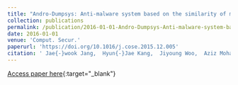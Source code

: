 ```yaml
---
title: "Andro-Dumpsys: Anti-malware system based on the similarity of malware creator and malware centric information"
collection: publications
permalink: /publication/2016-01-01-Andro-Dumpsys-Anti-malware-system-based-on-the-similarity-of-malware-creator-and-malware-centric-information
date: 2016-01-01
venue: 'Comput. Secur.'
paperurl: 'https://doi.org/10.1016/j.cose.2015.12.005'
citation: ' Jae{-}wook Jang,  Hyun{-}Jae Kang,  Jiyoung Woo,  Aziz Mohaisen,  Huy Kim, &quot;Andro-Dumpsys: Anti-malware system based on the similarity of malware creator and malware centric information.&quot; Comput. Secur., 2016.'
---
```

[Access paper here](https://doi.org/10.1016/j.cose.2015.12.005){:target="_blank"}

